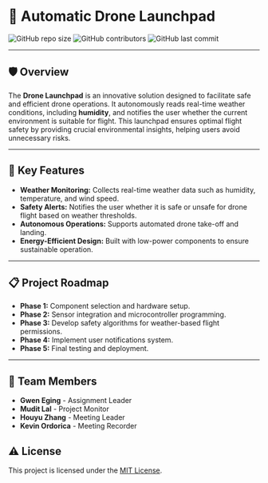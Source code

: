 # 🚀 **Automatic Drone Launchpad**  

![GitHub repo size](https://img.shields.io/github/repo-size/drone-launchpad/dronelaunchpad.github.io)
![GitHub contributors](https://img.shields.io/github/contributors/drone-launchpad/dronelaunchpad.github.io)
![GitHub last commit](https://img.shields.io/github/last-commit/drone-launchpad/dronelaunchpad.github.io)

---

## 🛡️ **Overview**  
The **Drone Launchpad** is an innovative solution designed to facilitate safe and efficient drone operations. It autonomously reads real-time weather conditions, including **humidity**, and notifies the user whether the current environment is suitable for flight. This launchpad ensures optimal flight safety by providing crucial environmental insights, helping users avoid unnecessary risks.

---

## 🌟 **Key Features**
- **Weather Monitoring:** Collects real-time weather data such as humidity, temperature, and wind speed.
- **Safety Alerts:** Notifies the user whether it is safe or unsafe for drone flight based on weather thresholds.
- **Autonomous Operations:** Supports automated drone take-off and landing.
- **Energy-Efficient Design:** Built with low-power components to ensure sustainable operation.

---
## 📋 **Project Roadmap**
- **Phase 1:** Component selection and hardware setup.
- **Phase 2:** Sensor integration and microcontroller programming.
- **Phase 3:** Develop safety algorithms for weather-based flight permissions.
- **Phase 4:** Implement user notifications system.
- **Phase 5:** Final testing and deployment.

---

## 👥 **Team Members**
- **Gwen Eging** - Assignment Leader  
- **Mudit Lal** - Project Monitor 
- **Houyu Zhang** - Meeting Leader  
- **Kevin Ordorica** - Meeting Recorder

## ⚠️ **License**
This project is licensed under the [MIT License](LICENSE).

```
